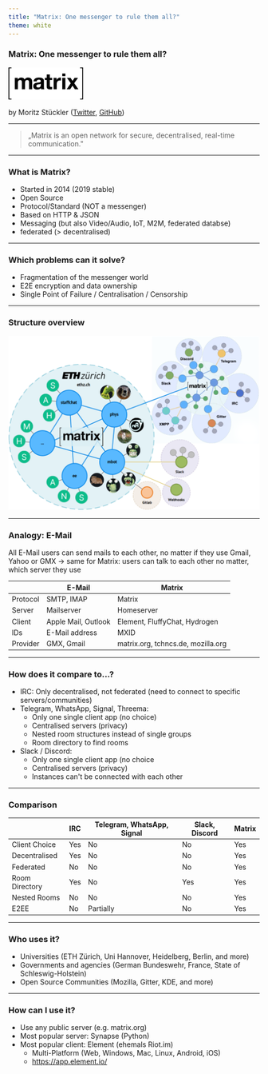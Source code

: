 ```yaml
---
title: "Matrix: One messenger to rule them all?"
theme: white
---
```

### Matrix: One messenger to rule them all?

![](images/matrix_logo.svg)<!-- .element height="50%" width="50%" -->

by Moritz Stückler ([Twitter](https://twitter.com/MoStueck), [GitHub](https://github.com/pReya))

---
> „Matrix is an open network for secure, decentralised, real-time communication."

---
### What is Matrix?
- Started in 2014 (2019 stable)
- Open Source
- Protocol/Standard (NOT a messenger)
- Based on HTTP & JSON
- Messaging (but also Video/Audio, IoT, M2M, federated databse)
- federated (> decentralised)

---
### Which problems can it solve?
- Fragmentation of the messenger world
- E2E encryption and data ownership
- Single Point of Failure / Centralisation / Censorship

---
### Structure overview
![](images/network_zurich.png)

---
### Analogy: E-Mail
All E-Mail users can send mails to each other, no matter if they use Gmail, Yahoo or GMX -> same for Matrix: users can talk to each other no matter, which server they use

|          | E-Mail              | Matrix                             |
|----------|---------------------|------------------------------------|
| Protocol | SMTP, IMAP          | Matrix                             |
| Server   | Mailserver          | Homeserver                         |
| Client   | Apple Mail, Outlook | Element, FluffyChat, Hydrogen      |
| IDs      | E-Mail address      | MXID                               |
| Provider | GMX, Gmail          | matrix.org, tchncs.de, mozilla.org |


---
### How does it compare to...?
- IRC: Only decentralised, not federated (need to connect to specific servers/communities)
- Telegram, WhatsApp, Signal, Threema:
  - Only one single client app (no choice)
  - Centralised servers (privacy)
  - Nested room structures instead of single groups
  - Room directory to find rooms
- Slack / Discord:
  - Only one single client app (no choice
  - Centralised servers (privacy)
  - Instances can't be connected with each other

---
### Comparison
|                | IRC | Telegram, WhatsApp, Signal | Slack, Discord | Matrix |
|----------------|-----|----------------------------|----------------|--------|
| Client Choice  | Yes | No                         | No             | Yes    |
| Decentralised  | Yes | No                         | No             | Yes    |
| Federated      | No  | No                         | No             | Yes    |
| Room Directory | Yes | No                         | Yes            | Yes    |
| Nested Rooms   | No  | No                         | No             | Yes    |
| E2EE           | No  | Partially                  | No             | Yes    |

---
### Who uses it?
- Universities (ETH Zürich, Uni Hannover, Heidelberg, Berlin, and more)
- Governments and agencies (German Bundeswehr, France, State of Schleswig-Holstein)
- Open Source Communities (Mozilla, Gitter, KDE, and more)

---
### How can I use it?
- Use any public server (e.g. matrix.org)
- Most popular server: Synapse (Python)
- Most popular client: Element (ehemals Riot.im)
  - Multi-Platform (Web, Windows, Mac, Linux, Android, iOS)
  - https://app.element.io/
